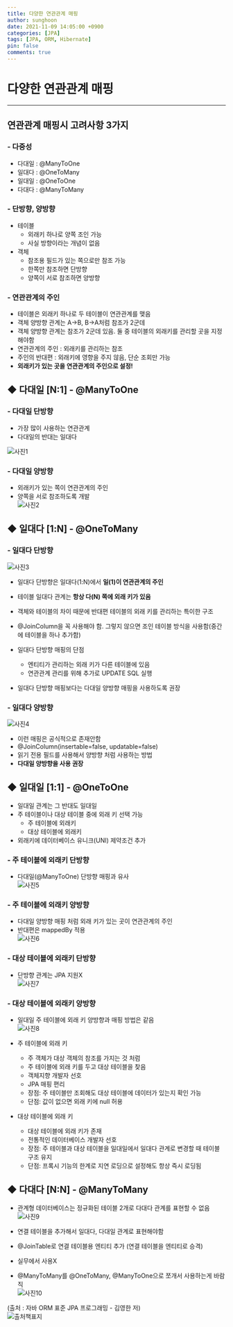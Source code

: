 ```yaml
---
title: 다양한 연관관계 매핑
author: sunghoon
date: 2021-11-09 14:05:00 +0900
categories: [JPA]
tags: [JPA, ORM, Hibernate]
pin: false
comments: true
--- 
```


# 다양한 연관관계 매핑
---

## 연관관계 매핑시 고려사항 3가지  

### - 다중성  
- 다대일 : @ManyToOne
- 일대다 : @OneToMany
- 일대일 : @OneToOne
- 다대다 : @ManyToMany 
 
### - 단방향, 양방향  
- 테이블
	- 외래키 하나로 양쪽 조인 가능
	- 사실 방향이라는 개념이 없음
- 객체  
	- 참조용 필드가 있는 쪽으로만 참조 가능  
	- 한쪽만 참조하면 단방향
	- 양쪽이 서로 참조하면 양방향  
  
### - 연관관계의 주인  
- 테이블은 외래키 하나로 두 테이블이 연관관계를 맺음
- 객체 양방향 관계는 A->B, B->A처럼 참조가 2군데
- 객체 양방향 관계는 참조가 2군데 있음. 둘 중 테이블의 외래키를 관리할 곳을 지정해야함  
- 연관관계의 주인 : 외래키를 관리하는 참조
- 주인의 반대편 : 외래키에 영향을 주지 않음, 단순 조회만 가능  
- **외래키가 있는 곳을 연관관계의 주인으로 설정!**  

## ◆ 다대일 [N:1] - @ManyToOne
### - 다대일 단방향  
- 가장 많이 사용하는 연관관계   
- 다대일의 반대는 일대다  

![사진1](/assets/img/JPA_7/JPA_7_1.jpg)

### - 다대일 양방향  
- 외래키가 있는 쪽이 연관관계의 주인  
- 양쪽을 서로 참조하도록 개발  
![사진2](/assets/img/JPA_7/JPA_7_2.jpg)

## ◆ 일대다 [1:N] - @OneToMany

### - 일대다 단방향  

![사진3](/assets/img/JPA_7/JPA_7_3.jpg)  
  
- 일대다 단방향은 일대다(1:N)에서 **일(1)이 연관관계의 주인**  
- 테이블 일대다 관계는 **항상 다(N) 쪽에 외래 키가 있음**  
- 객체와 테이블의 차이 때문에 반대편 테이블의 외래 키를 관리하는 특이한 구조  
- @JoinColumn을 꼭 사용해야 함. 그렇지 않으면 조인 테이블 방식을 사용함(중간에 테이블을 하나 추가함)  
- 일대다 단방향 매핑의 단점     
	- 엔티티가 관리하는 외래 키가 다른 테이블에 있음  
	- 연관관계 관리를 위해 추가로 UPDATE SQL 실행
  
- 일대다 단방향 매핑보다는 다대일 양방향 매핑을 사용하도록 권장  

### - 일대다 양방향  

![사진4](/assets/img/JPA_7/JPA_7_4.jpg)  

- 이런 매핑은 공식적으로 존재안함  
- @JoinColumn(insertable=false, updatable=false)
- 읽기 전용 필드를 사용해서 양방향 처럼 사용하는 방법
- **다대일 양방향을 사용 권장**

## ◆ 일대일 [1:1] - @OneToOne  
- 일대일 관계는 그 반대도 일대일
- 주 테이블이나 대상 테이블 중에 외래 키 선택 가능
	- 주 테이블에 외래키
	- 대상 테이블에 외래키
- 외래키에 데이터베이스 유니크(UNI) 제약조건 추가  

### - 주 테이블에 외래키 단방향  
- 다대일(@ManyToOne) 단방향 매핑과 유사  
![사진5](/assets/img/JPA_7/JPA_7_5.jpg)  
  
### - 주 테이블에 외래키 양방향  
- 다대일 양방향 매핑 처럼 외래 키가 있는 곳이 연관관계의 주인  
- 반대편은 mappedBy 적용  
![사진6](/assets/img/JPA_7/JPA_7_6.jpg)  

### - 대상 테이블에 외래키 단방향 
- 단방향 관계는 JPA 지원X   
![사진7](/assets/img/JPA_7/JPA_7_7.jpg)  

### - 대상 테이블에 외래키 양방향
- 일대일 주 테이블에 외래 키 양방향과 매핑 방법은 같음  
![사진8](/assets/img/JPA_7/JPA_7_8.jpg)  

- 주 테이블에 외래 키
	- 주 객체가 대상 객체의 참조를 가지는 것 처럼
	- 주 테이블에 외래 키를 두고 대상 테이블을 찾음
	- 객체지향 개발자 선호
	- JPA 매핑 편리
	- 장점: 주 테이블만 조회해도 대상 테이블에 데이터가 있는지 확인 가능  
	- 단점: 값이 없으면 외래 키에 null 허용  
- 대상 테이블에 외래 키
	- 대상 테이블에 외래 키가 존재
	- 전통적인 데이터베이스 개발자 선호
	- 장점: 주 테이블과 대상 테이블을 일대일에서 일대다 관계로 변경할 때 테이블 구조 유지
	- 단점: 프록시 기능의 한계로 지연 로딩으로 설정해도 항상 즉시 로딩됨  

## ◆ 다대다 [N:N] - @ManyToMany  

- 관계형 데이터베이스는 정규화된 테이블 2개로 다대다 관계를 표현할 수 없음  
![사진9](/assets/img/JPA_7/JPA_7_9.jpg)  

- 연결 테이블을 추가해서 일대다, 다대일 관계로 표현해야함  
- @JoinTable로 연결 테이블용 엔티티 추가 (연결 테이블을 엔티티로 승격)  
- 실무에서 사용X  
- @ManyToMany를 @OneToMany, @ManyToOne으로 쪼개서 사용하는게 바람직  
![사진10](/assets/img/JPA_7/JPA_7_10.jpg)  




(출처 : 자바 ORM 표준 JPA 프로그래밍 - 김영한 저)  
![출처책표지](/assets/img/JPA_book.jpg)